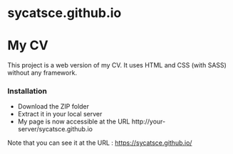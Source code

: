 # sycatsce.github.io

# My CV

This project is a web version of my CV. It uses HTML and CSS (with SASS) without any framework.


### Installation

* Download the ZIP folder
* Extract it in your local server
* My page is now accessible at the URL http://your-server/sycatsce.github.io

Note that you can see it at the URL : https://sycatsce.github.io/
